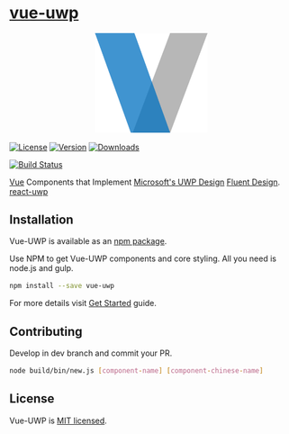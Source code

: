 # [vue-uwp](https://github.com/babyeyeFE/vue-uwp.git)

<p style="text-align: center"><img src="docs/.vuepress/public/logo.png" alt="VueUwp" width="200" /></p>

[![License](https://img.shields.io/github/license/babyeyeFE/vue-uwp.svg)](https://www.npmjs.com/package/vue-uwp)
[![Version](https://img.shields.io/npm/v/vue-uwp.svg)](https://www.npmjs.com/package/vue-uwp)
[![Downloads](https://img.shields.io/npm/dm/vue-uwp.svg)](https://www.npmjs.com/package/vue-uwp) 

[![Build Status](https://travis-ci.org/babyeyeFE/vue-uwp.svg?branch=master)](https://travis-ci.org/babyeyeFE/vue-uwp)


[Vue](https://vuejs.org) Components that Implement 
[Microsoft's UWP Design](https://developer.microsoft.com/en-us/windows/apps/design) 
[Fluent Design](https://www.microsoft.com/design/fluent/). 
[react-uwp](https://www.react-uwp.com/) 

## Installation
Vue-UWP is available as an [npm package](https://www.npmjs.org/package/vue-uwp).

Use NPM to get Vue-UWP components and core styling. All you need is node.js and gulp.

``` bash
npm install --save vue-uwp
```

For more details visit [Get Started](./docs/get-started.md) guide.

## Contributing
Develop in dev branch and commit your PR.

``` bash
node build/bin/new.js [component-name] [component-chinese-name]
```

## License

Vue-UWP is [MIT licensed](https://www.npmjs.org/package/vue-uwp).

[vue]: https://vuejs.org
[fluent]: https://fluent.microsoft.com/
[fluent-uwp]: https://developer.microsoft.com/en-us/windows/apps/design
[uwp]: https://developer.microsoft.com/en-us/windows/apps
[contributing-file]: https://github.com/arturmiz/vuent/blob/master/.github/CONTRIBUTING.md
[changelog-file]: https://github.com/arturmiz/vuent/blob/master/CHANGELOG.md
